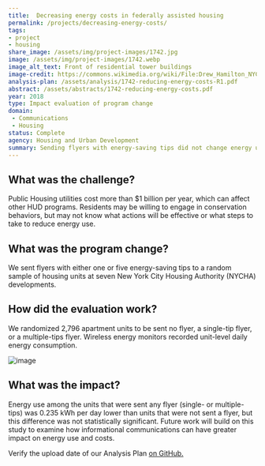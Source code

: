 ```yaml
---
title:  Decreasing energy costs in federally assisted housing
permalink: /projects/decreasing-energy-costs/
tags:
- project
- housing
share_image: /assets/img/project-images/1742.jpg
image: /assets/img/project-images/1742.webp  
image_alt_text: Front of residential tower buildings
image-credit: https://commons.wikimedia.org/wiki/File:Drew_Hamilton_NYCHA_jeh.webp
analysis-plan: /assets/analysis/1742-reducing-energy-costs-R1.pdf
abstract: /assets/abstracts/1742-reducing-energy-costs.pdf
year: 2018  
type: Impact evaluation of program change
domain:
 - Communications
 - Housing
status: Complete
agency: Housing and Urban Development
summary: Sending flyers with energy-saving tips did not change energy use
---
```

## What was the challenge?
Public Housing utilities cost more than $1 billion per year, which can affect other HUD programs. Residents may be willing to engage in conservation behaviors, but may not know what actions will be effective or what steps to take to reduce energy use.

## What was the program change?
We sent flyers with either one or five energy-saving tips to a random sample of housing units at seven New York City Housing Authority (NYCHA) developments.

## How did the evaluation work?
We randomized 2,796 apartment units to be sent no flyer, a single-tip flyer, or a multiple-tips flyer. Wireless energy monitors recorded unit-level daily energy consumption.

![image]({{site.baseurl}}/assets/img/project-images/1742-graph.webp)

## What was the impact?
Energy use among the units that were sent any flyer (single- or multiple-tips) was 0.235 kWh per day lower than units that were not sent a flyer, but this difference was not statistically significant. Future work will build on this study to examine how informational communications can have greater impact on energy use and costs.

Verify the upload date of our Analysis Plan <a href="https://github.com/gsa-oes/office-of-evaluation-sciences/commits/master/assets/analysis/1742-reducing-energy-costs-R1.pdf">on GitHub.</a>

